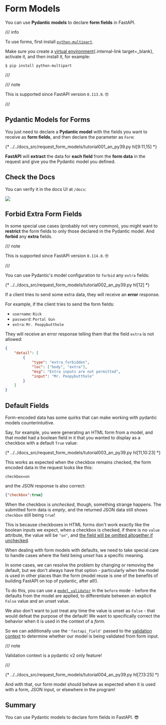 # Form Models

You can use **Pydantic models** to declare **form fields** in FastAPI.

/// info

To use forms, first install <a href="https://github.com/Kludex/python-multipart" class="external-link" target="_blank">`python-multipart`</a>.

Make sure you create a [virtual environment](../virtual-environments.md){.internal-link target=_blank}, activate it, and then install it, for example:

```console
$ pip install python-multipart
```

///

/// note

This is supported since FastAPI version `0.113.0`. 🤓

///

## Pydantic Models for Forms

You just need to declare a **Pydantic model** with the fields you want to receive as **form fields**, and then declare the parameter as `Form`:

{* ../../docs_src/request_form_models/tutorial001_an_py39.py hl[9:11,15] *}

**FastAPI** will **extract** the data for **each field** from the **form data** in the request and give you the Pydantic model you defined.

## Check the Docs

You can verify it in the docs UI at `/docs`:

<div class="screenshot">
<img src="/img/tutorial/request-form-models/image01.png">
</div>

## Forbid Extra Form Fields

In some special use cases (probably not very common), you might want to **restrict** the form fields to only those declared in the Pydantic model. And **forbid** any **extra** fields.

/// note

This is supported since FastAPI version `0.114.0`. 🤓

///

You can use Pydantic's model configuration to `forbid` any `extra` fields:

{* ../../docs_src/request_form_models/tutorial002_an_py39.py hl[12] *}

If a client tries to send some extra data, they will receive an **error** response.

For example, if the client tries to send the form fields:

* `username`: `Rick`
* `password`: `Portal Gun`
* `extra`: `Mr. Poopybutthole`

They will receive an error response telling them that the field `extra` is not allowed:

```json
{
    "detail": [
        {
            "type": "extra_forbidden",
            "loc": ["body", "extra"],
            "msg": "Extra inputs are not permitted",
            "input": "Mr. Poopybutthole"
        }
    ]
}
```

## Default Fields

Form-encoded data has some quirks that can make working with pydantic models counterintuitive.

Say, for example, you were generating an HTML form from a model,
and that model had a boolean field in it that you wanted to display as a checkbox
with a default `True` value:

{* ../../docs_src/request_form_models/tutorial003_an_py39.py hl[11,10:23] *}

This works as expected when the checkbox remains checked,
the form encoded data in the request looks like this:

```formencoded
checkbox=on
```

and the JSON response is also correct:

```json
{"checkbox":true}
```

When the checkbox is *unchecked*, though, something strange happens.
The submitted form data is *empty*,
and the returned JSON data still shows `checkbox` still being `true`!

This is because checkboxes in HTML forms don't work exactly like the boolean inputs we expect,
when a checkbox is checked, if there is no `value` attribute, the value will be `"on"`,
and [the field will be omitted altogether if unchecked](https://developer.mozilla.org/en-US/docs/Web/HTML/Reference/Elements/input/checkbox).

When dealing with form models with defaults,
we need to take special care to handle cases where the field being *unset* has a specific meaning.

In some cases, we can resolve the problem by changing or removing the default,
but we don't always have that option -
particularly when the model is used in other places than the form
(model reuse is one of the benefits of building FastAPI on top of pydantic, after all!).

To do this, you can use a [`model_validator`](https://docs.pydantic.dev/latest/concepts/validators/#model-validators)
in the `before` mode - before the defaults from the model are applied,
to differentiate between an explicit `False` value and an unset value.

We also don't want to just treat any time the value is unset as ``False`` -
that would defeat the purpose of the default!
We want to specifically correct the behavior when it is used in the context of a *form.*

So we can additionally use the `'fastapi_field'` passed to the
[validation context](https://docs.pydantic.dev/latest/concepts/validators/#validation-context)
to determine whether our model is being validated from form input.

/// note

Validation context is a pydantic v2 only feature!

///

{* ../../docs_src/request_form_models/tutorial004_an_py39.py hl[7,13:25] *}

And with that, our form model should behave as expected when it is used with a form,
JSON input, or elsewhere in the program!

## Summary

You can use Pydantic models to declare form fields in FastAPI. 😎
